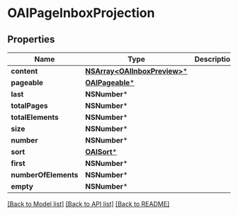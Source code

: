 # OAIPageInboxProjection

## Properties
Name | Type | Description | Notes
------------ | ------------- | ------------- | -------------
**content** | [**NSArray&lt;OAIInboxPreview&gt;***](OAIInboxPreview) |  | [optional] 
**pageable** | [**OAIPageable***](OAIPageable) |  | [optional] 
**last** | **NSNumber*** |  | [optional] 
**totalPages** | **NSNumber*** |  | [optional] 
**totalElements** | **NSNumber*** |  | [optional] 
**size** | **NSNumber*** |  | [optional] 
**number** | **NSNumber*** |  | [optional] 
**sort** | [**OAISort***](OAISort) |  | [optional] 
**first** | **NSNumber*** |  | [optional] 
**numberOfElements** | **NSNumber*** |  | [optional] 
**empty** | **NSNumber*** |  | [optional] 

[[Back to Model list]](../README#documentation-for-models) [[Back to API list]](../README#documentation-for-api-endpoints) [[Back to README]](../README)


